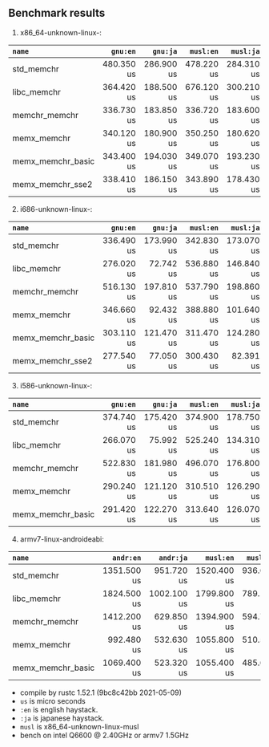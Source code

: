 ## Benchmark results

  1. x86_64-unknown-linux-:

|         `name`          |  `gnu:en`   |  `gnu:ja`   |  `musl:en`  |  `musl:ja`  |
|:------------------------|------------:|------------:|------------:|------------:|
| std_memchr              |  480.350 us |  286.900 us |  478.220 us |  284.310 us |
| libc_memchr             |  364.420 us |  188.500 us |  676.120 us |  300.210 us |
| memchr_memchr           |  336.730 us |  183.850 us |  336.720 us |  183.600 us |
| memx_memchr             |  340.120 us |  180.900 us |  350.250 us |  180.620 us |
| memx_memchr_basic       |  343.400 us |  194.030 us |  349.070 us |  193.230 us |
| memx_memchr_sse2        |  338.410 us |  186.150 us |  343.890 us |  178.430 us |

  2. i686-unknown-linux-:

|         `name`          |  `gnu:en`   |  `gnu:ja`   |  `musl:en`  |  `musl:ja`  |
|:------------------------|------------:|------------:|------------:|------------:|
| std_memchr              |  336.490 us |  173.990 us |  342.830 us |  173.070 us |
| libc_memchr             |  276.020 us |   72.742 us |  536.880 us |  146.840 us |
| memchr_memchr           |  516.130 us |  197.810 us |  537.790 us |  198.860 us |
| memx_memchr             |  346.660 us |   92.432 us |  388.880 us |  101.640 us |
| memx_memchr_basic       |  303.110 us |  121.470 us |  311.470 us |  124.280 us |
| memx_memchr_sse2        |  277.540 us |   77.050 us |  300.430 us |   82.391 us |

  3. i586-unknown-linux-:

|         `name`          |  `gnu:en`   |  `gnu:ja`   |  `musl:en`  |  `musl:ja`  |
|:------------------------|------------:|------------:|------------:|------------:|
| std_memchr              |  374.740 us |  175.420 us |  374.900 us |  178.750 us |
| libc_memchr             |  266.070 us |   75.992 us |  525.240 us |  134.310 us |
| memchr_memchr           |  522.830 us |  181.980 us |  496.070 us |  176.800 us |
| memx_memchr             |  290.240 us |  121.120 us |  310.510 us |  126.290 us |
| memx_memchr_basic       |  291.420 us |  122.270 us |  313.640 us |  126.070 us |

  4. armv7-linux-androideabi:

|         `name`          |  `andr:en`  |  `andr:ja`  |  `musl:en`  |  `musl:ja`  |
|:------------------------|------------:|------------:|------------:|------------:|
| std_memchr              | 1351.500 us |  951.720 us | 1520.400 us |  936.690 us |
| libc_memchr             | 1824.500 us | 1002.100 us | 1799.800 us |  789.140 us |
| memchr_memchr           | 1412.200 us |  629.850 us | 1394.900 us |  594.710 us |
| memx_memchr             |  992.480 us |  532.630 us | 1055.800 us |  510.510 us |
| memx_memchr_basic       | 1069.400 us |  523.320 us | 1055.400 us |  485.650 us |

- compile by rustc 1.52.1 (9bc8c42bb 2021-05-09)
- `us` is micro seconds
- `:en` is english haystack.
- `:ja` is japanese haystack.
- `musl` is x86_64-unknown-linux-musl
- bench on intel Q6600 @ 2.40GHz or armv7 1.5GHz

